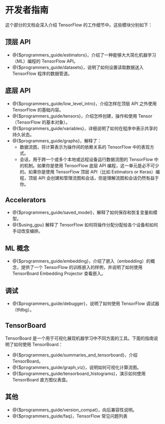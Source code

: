 # 开发者指南

这个部分的文档会深入介绍 TensorFlow 的工作细节中。这些模块分别如下：

## 顶层 API

* @{$programmers_guide/estimators}，介绍了一种能够大大简化机器学习（ML）编程的 TensorFlow API。
* @{$programmers_guide/datasets}，说明了如何设置读取数据送入 TensorFlow 程序的数据管道。

## 底层 API

* @{$programmers_guide/low_level_intro}，介绍怎样在顶层 API 之外使用 TensorFlow 的基础内容。
* @{$programmers_guide/tensors}，介绍怎样创建，操作和使用 Tensor（TensorFlow 的基本对象）。
* @{$programmers_guide/variables}，详细说明了如何在程序中表示共享的持久状态。
* @{$programmers_guide/graphs}，解释了：
  * 数据流图，将计算表示为操作间的依赖关系的 TensorFlow 中的表现方式。
  * 会话，用于跨一个或多个本地或远程设备运行数据流图的 TensorFlow 中的机制。如果你是使用 TensorFlow 底层 API 编程，这一单元是必不可少的。如果你是使用 TensorFlow 顶层 API（比如 Estimators or Keras）编程，顶层 API 会创建和管理流图和会话，但是理解流图和会话仍然有益于你。

## Accelerators

* @{$programmers_guide/saved_model}，解释了如何保存和恢复变量和模型。
* @{$using_gpu} 解释了 TensorFlow 如何将操作分配分配给各个设备和如何手动改变编排。

## ML 概念

* @{$programmers_guide/embedding}，介绍了嵌入（embedding）的概念，提供了一个 TensorFlow 的训练嵌入的样例，并说明了如何使用 TensorBoard Embedding Projector 查看嵌入。

## 调试

* @{$programmers_guide/debugger}，说明了如何使用 TensorFlow 调试器（tfdbg）。

## TensorBoard

TensorBoard 是一个用于可视化展现机器学习中不同方面的工具。下面的指南说明了如何使用 TensorBoard：

* @{$programmers_guide/summaries_and_tensorboard}，介绍 TensorBoard。
* @{$programmers_guide/graph_viz}，说明如何可视化计算流图。
* @{$programmers_guide/tensorboard_histograms}，演示如何使用 TensorBoard 直方图仪表盘。

## 其他

* @{$programmers_guide/version_compat}，向后兼容性说明。
* @{$programmers_guide/faq}，TensorFlow 常见问题列表
